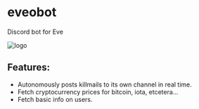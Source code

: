 # eveobot
Discord bot for Eve

![logo](https://github.com/admica/evebot/logo.jpg)

## Features:
* Autonomously posts killmails to its own channel in real time.
* Fetch cryptocurrency prices for bitcoin, iota, etcetera...
* Fetch basic info on users.

